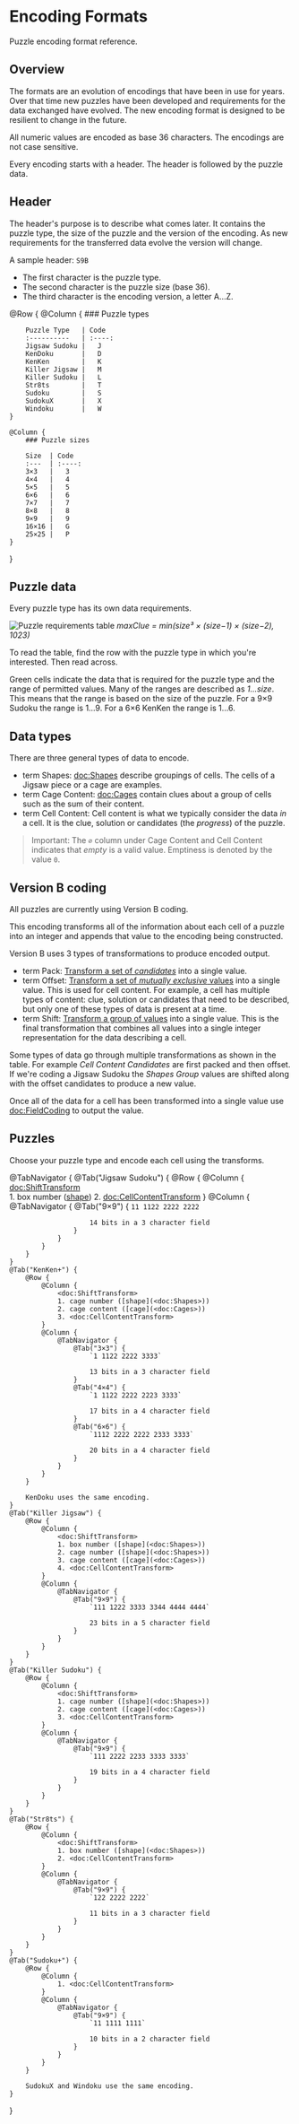 # Encoding Formats

Puzzle encoding format reference.

## Overview

The formats are an evolution of encodings that have been in use for years. Over that time new puzzles have been developed and requirements
for the data exchanged have evolved. The new encoding format is designed to be resilient to change in the future.

All numeric values are encoded as base 36 characters. The encodings are not case sensitive.

Every encoding starts with a header. The header is followed by the puzzle data.

## Header

The header's purpose is to describe what comes later. It contains the puzzle type, the size of the puzzle and the version of the encoding.
As new requirements for the transferred data evolve the version will change.

A sample header: `S9B`
- The first character is the puzzle type.
- The second character is the puzzle size (base 36).
- The third character is the encoding version, a letter A...Z.

@Row {
    @Column {
        ### Puzzle types

        Puzzle Type   | Code
        :----------   | :----:
        Jigsaw Sudoku |   J
        KenDoku       |   D
        KenKen        |   K
        Killer Jigsaw |   M
        Killer Sudoku |   L
        Str8ts        |   T
        Sudoku        |   S
        SudokuX       |   X
        Windoku       |   W       
    }
    
    @Column {
        ### Puzzle sizes

        Size  | Code
        :---  | :----:
        3×3   |   3
        4×4   |   4
        5×5   |   5
        6×6   |   6
        7×7   |   7
        8×8   |   8
        9×9   |   9
        16×16 |   G
        25×25 |   P 
    }
}

## Puzzle data

Every puzzle type has its own data requirements.

![Puzzle requirements table](PuzzleRequirements)
*maxClue = min(size³ × (size−1) × (size−2), 1023)*

To read the table, find the row with the puzzle type in which you're interested. Then read across.

Green cells indicate the data that is required for the puzzle type and the range of permitted values. Many of the ranges are described as *1…size*. This means that the range is based on the size of the puzzle. For a 9×9 Sudoku the range is 1…9. For a 6×6 KenKen the range is 1…6.

## Data types

There are three general types of data to encode.

- term Shapes: <doc:Shapes> describe groupings of cells. The cells of a Jigsaw piece or a cage are examples.
- term Cage Content: <doc:Cages> contain clues about a group of cells such as the sum of their content.
- term Cell Content: Cell content is what we typically consider the data *in* a cell. It is the clue, solution or candidates (the *progress*) of the puzzle.

> Important: The `∅` column under Cage Content and Cell Content indicates that *empty* is a valid value. Emptiness is denoted by the value `0`.

## Version B coding

All puzzles are currently using Version B coding. 

This encoding transforms all of the information about each cell of a puzzle into an integer and appends
that value to the encoding being constructed. 

Version B uses 3 types of transformations to produce encoded output.

- term Pack: [Transform a set of *candidates*](<doc:PackCandidates>) into a single value.
- term Offset: [Transform a set of *mutually exclusive* values](doc:OffsetTransform) into a single value. This is used for cell content. For example, a cell has multiple types of content: clue, solution or candidates that need to be described, but only one of these types of data is present at a time.
- term Shift: [Transform a group of values](<doc:ShiftTransform>) into a single value. This is the final transformation that combines all values into a single integer representation for the data describing a cell.

Some types of data go through multiple transformations as shown in the table. For example *Cell Content Candidates* are first packed and then offset. If we're coding a Jigsaw Sudoku the *Shapes Group* values are shifted along with the offset candidates to produce a new value.

Once all of the data for a cell has been transformed into a single value use <doc:FieldCoding> to output the value.

## Puzzles

Choose your puzzle type and encode each cell using the transforms.

@TabNavigator {
    @Tab("Jigsaw Sudoku") {
        @Row {
            @Column {
                <doc:ShiftTransform>                
                1. box number ([shape](<doc:Shapes>))
                2. <doc:CellContentTransform>
            }
            @Column {
                @TabNavigator {
                    @Tab("9×9") {
                        `11 1122 2222 2222`
                        
                        14 bits in a 3 character field
                    }
                }
            }
        }
    }
    @Tab("KenKen+") {
        @Row {
            @Column {
                <doc:ShiftTransform>
                1. cage number ([shape](<doc:Shapes>))
                2. cage content ([cage](<doc:Cages>))
                3. <doc:CellContentTransform>
            }
            @Column {
                @TabNavigator {
                    @Tab("3×3") {
                        `1 1122 2222 3333`
                        
                        13 bits in a 3 character field
                    }
                    @Tab("4×4") {
                        `1 1122 2222 2223 3333`
                        
                        17 bits in a 4 character field
                    }
                    @Tab("6×6") {
                        `1112 2222 2222 2333 3333`
                        
                        20 bits in a 4 character field
                    }
                }
            }
        }
        
        KenDoku uses the same encoding.
    }
    @Tab("Killer Jigsaw") {
        @Row {
            @Column {
                <doc:ShiftTransform>
                1. box number ([shape](<doc:Shapes>))
                2. cage number ([shape](<doc:Shapes>))
                3. cage content ([cage](<doc:Cages>))
                4. <doc:CellContentTransform>
            }
            @Column {
                @TabNavigator {
                    @Tab("9×9") {
                        `111 1222 3333 3344 4444 4444`
                        
                        23 bits in a 5 character field
                    }
                }
            }
        }
    }
    @Tab("Killer Sudoku") {
        @Row {
            @Column {
                <doc:ShiftTransform>
                1. cage number ([shape](<doc:Shapes>))
                2. cage content ([cage](<doc:Cages>))
                3. <doc:CellContentTransform>
            }
            @Column {
                @TabNavigator {
                    @Tab("9×9") {
                        `111 2222 2233 3333 3333`
                        
                        19 bits in a 4 character field
                    }
                }
            }
        }
    }
    @Tab("Str8ts") {
        @Row {
            @Column {
                <doc:ShiftTransform>
                1. box number ([shape](<doc:Shapes>))
                2. <doc:CellContentTransform>
            }
            @Column {
                @TabNavigator {
                    @Tab("9×9") {
                        `122 2222 2222`
                        
                        11 bits in a 3 character field
                    }
                }
            }
        }
    }
    @Tab("Sudoku+") {
        @Row {
            @Column {
                1. <doc:CellContentTransform>
            }
            @Column {
                @TabNavigator {
                    @Tab("9×9") {
                        `11 1111 1111`
                        
                        10 bits in a 2 character field
                    }
                }
            }
        }
        
        SudokuX and Windoku use the same encoding.        
    }
}
